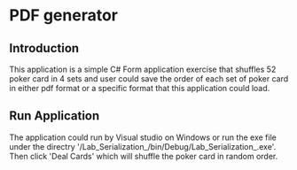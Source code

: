 # PDF generator

## Introduction
This application is a simple C# Form application exercise that shuffles 52 poker card in 4 sets and user could save the order of each set of poker card in either pdf format or a specific format that this application could load.

## Run Application
The application could run by Visual studio on Windows or run the exe file under the directry '/Lab_Serialization_/bin/Debug/Lab_Serialization_.exe'.
Then click 'Deal Cards' which will shuffle the poker card in random order.

